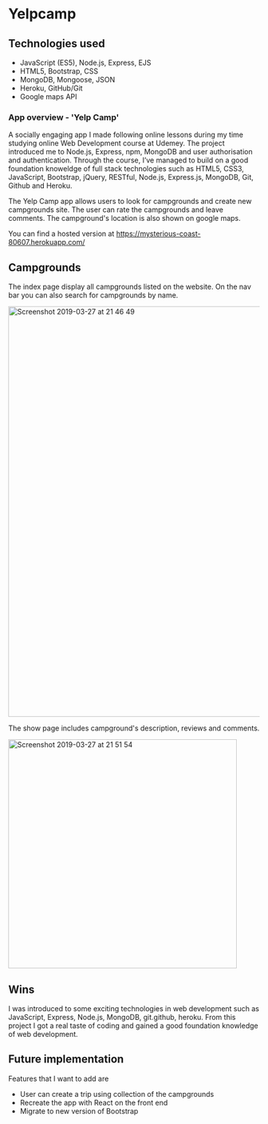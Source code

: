# Yelpcamp

## Technologies used

* JavaScript (ES5), Node.js, Express, EJS
* HTML5, Bootstrap, CSS
* MongoDB, Mongoose, JSON
* Heroku, GitHub/Git
* Google maps API

### App overview - 'Yelp Camp'

A socially engaging app I made following online lessons during my time studying online Web Development course at Udemey. The project introduced me to Node.js, Express, npm, MongoDB and user authorisation and authentication. Through the course, I’ve managed to build on a good foundation knoweldge of full stack technologies such as HTML5, CSS3, JavaScript, Bootstrap, jQuery, RESTful, Node.js, Express.js, MongoDB, Git, Github and Heroku.

The Yelp Camp app allows users to look for campgrounds and create new campgrounds site. The user can rate the campgrounds and leave comments. The campground's location is also shown on google maps. 

You can find a hosted version at https://mysterious-coast-80607.herokuapp.com/ 

## Campgrounds

The index page display all campgrounds listed on the website. On the nav bar you can also search for campgrounds by name. 

<img width="821" alt="Screenshot 2019-03-27 at 21 46 49" src="https://user-images.githubusercontent.com/42609274/55114511-05170c80-50da-11e9-8d30-947d58b132d0.png">

The show page includes campground's description, reviews and comments. 

<img width="458" alt="Screenshot 2019-03-27 at 21 51 54" src="https://user-images.githubusercontent.com/42609274/55114700-8ff80700-50da-11e9-9bbb-c82055c09b64.png">


## Wins 

I was introduced to some exciting technologies in web development such as JavaScript, Express, Node.js, MongoDB, git.github, heroku. From this project I got a real taste of coding and gained a good foundation knowledge of web development. 


## Future implementation

Features that I want to add are

* User can create a trip using collection of the campgrounds
* Recreate the app with React on the front end 
* Migrate to new version of Bootstrap 
